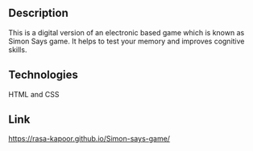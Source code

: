 ## Description

This is a digital version of an electronic based game which is known as Simon Says game. It helps to test your memory and improves cognitive skills.

## Technologies
HTML and CSS

## Link

 https://rasa-kapoor.github.io/Simon-says-game/
